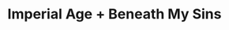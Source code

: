 ---
layout: post
category: concert
title: Imperial Age + Beneath My Sins
artists: 
- Imperial Age
- Beneath My Sins
place: 
- Petit Bain
country: France
city: Paris
---